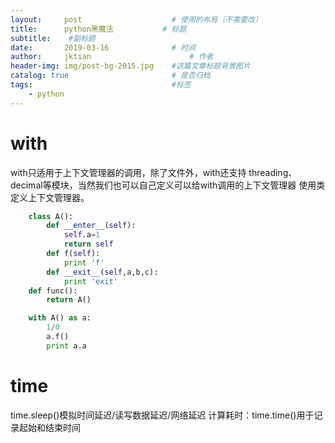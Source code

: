 ```yaml
---
layout:     post   				    # 使用的布局（不需要改）
title:      python黑魔法			# 标题 
subtitle:  	 #副标题
date:       2019-03-16				# 时间
author:     jktian 						# 作者
header-img: img/post-bg-2015.jpg 	#这篇文章标题背景图片
catalog: true 						# 是否归档
tags:								#标签
    - python
---
```

# with
with只适用于上下文管理器的调用，除了文件外，with还支持 threading、decimal等模块，当然我们也可以自己定义可以给with调用的上下文管理器
使用类定义上下文管理器。
``` python
    class A():
        def __enter__(self):
            self.a=1
            return self
        def f(self):
            print 'f'
        def __exit__(self,a,b,c):
            print 'exit'
    def func():
        return A()

    with A() as a:
        1/0
        a.f()
        print a.a
```

# time

time.sleep()模拟时间延迟/读写数据延迟/网络延迟
计算耗时：time.time()用于记录起始和结束时间